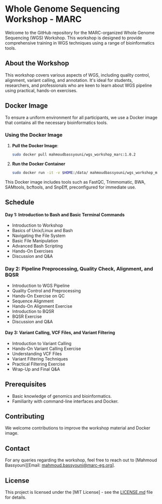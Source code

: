 # Whole Genome Sequencing Workshop - MARC

Welcome to the GitHub repository for the MARC-organized Whole Genome Sequencing (WGS) Workshop. This workshop is designed to provide comprehensive training in WGS techniques using a range of bioinformatics tools.

## About the Workshop

This workshop covers various aspects of WGS, including quality control, alignment, variant calling, and annotation. It's ideal for students, researchers, and professionals who are keen to learn about WGS pipeline using practical, hands-on exercises.

## Docker Image

To ensure a uniform environment for all participants, we use a Docker image that contains all the necessary bioinformatics tools.

### Using the Docker Image

1. **Pull the Docker Image**:
   ```bash
   sudo docker pull mahmoudbassyouni/wgs_workshop_marc:1.0.2
2. **Run the Docker Container**
   ```bash
   sudo docker run -it -v $HOME:/data/ mahmoudbassyouni/wgs_workshop_marc:1.0.2
This Docker image includes tools such as FastQC, Trimmomatic, BWA, SAMtools, bcftools, and SnpEff, preconfigured for immediate use.

## Schedule
#### Day 1: Introduction to Bash and Basic Terminal Commands
* Introduction to Workshop
* Basics of Unix/Linux and Bash
* Navigating the File System
* Basic File Manipulation
* Advanced Bash Scripting
* Hands-On Exercises
* Discussion and Q&A
### Day 2: Pipeline Preprocessing, Quality Check, Alignment, and BQSR
* Introduction to WGS Pipeline
* Quality Control and Preprocessing
* Hands-On Exercise on QC
* Sequence Alignment
* Hands-On Alignment Exercise
* Introduction to BQSR
* BQSR Exercise
* Discussion and Q&A
#### Day 3: Variant Calling, VCF Files, and Variant Filtering
* Introduction to Variant Calling
* Hands-On Variant Calling Exercise
* Understanding VCF Files
* Variant Filtering Techniques
* Practical Filtering Exercise
* Wrap-Up and Final Q&A
## Prerequisites
* Basic knowledge of genomics and bioinformatics.
* Familiarity with command-line interfaces and Docker.

## Contributing
We welcome contributions to improve the workshop material and Docker image.

## Contact
For any queries regarding the workshop, feel free to reach out to [Mahmoud Bassyouni][Email: mahmoud.bassyouni@marc-eg.org].
## License
This project is licensed under the [MIT License] - see the [LICENSE.md](https://github.com/Mahmoudbassuoni/WGS_Workshop/blob/main/README.md) file for details.
